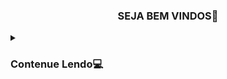  <h3><p align="center">SEJA BEM VINDOS🤖</p></h3>
  
 <details>
  <summary><h3>Contenue Lendo💻</h3></summary>

Esse scrypt termux, é feito na linguagem "PYTHON"


<h3><p align="center">TERMUX</p></h3>



-------------------------------------------------------------------------------

  
```
git clone https://github.com/jovemsigilosodobembr/Termux
```

